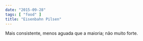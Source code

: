 ```yaml
---
date: "2015-09-28"
tags: [ "food" ]
title: "Eisenbahn Pilsen"
---
```

Mais consistente, menos aguada que a maioria; não muito forte.
